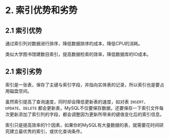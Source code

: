 # 2. 索引优势和劣势

## 2.1 索引优势

通过索引列对数据进行排序，降低数据排序的成本，降低CPU的消耗。

类似大学图书馆建数目索引，提高数据检索的效率，降低数据库的IO成本。


## 2.1 索引劣势

索引是一张表，保存了主键与索引字段，并指向实体表的记录，所以索引也是要占用磁盘空间。

虽然索引提高了查询速度，同时却会降低更新表的速度，如对表 `INSERT`、`UPDATE`、`DELETE` 都会更新表，MySQL不仅要保存数据，还要保存一下索引文件每次更新添加了索引列的字段，都会调整因为更新所带来的键值变化后的索引信息。

索引只是提高效率的1个因素，如果你的MySQL有大量数据的表，就需要花时间研究建立最优秀的索引，或优化查询条件。